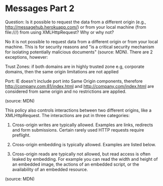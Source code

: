 # Messages Part 2

Question: Is it possible to request the data from a different origin (e.g., http://messagehub.herokuapp.com/) or from your local machine (from file:///) from using XMLHttpRequest? Why or why not?

No it is not possible to request data from a different origin or from your local machine. This is for security reasons and "is a critical security mechanism for isolating potentially malicious documents" (source: MDN). There are 2 exceptions, however:

Trust Zones: if both domains are in highly trusted zone e.g, corporate domains, then the same origin limitations are not applied

Port: IE doesn't include port into Same Origin components, therefore http://company.com:81/index.html and http://company.com/index.html are considered from same origin and no restrictions are applied.

(source: MDN)

This policy also controls interactions between two different origins, like a XMLHttpRequest. The interactions are put in three categories:

1) Cross-origin writes are typically allowed. Examples are links, redirects and form submissions. Certain rarely used HTTP requests require preflight.

2) Cross-origin embedding is typically allowed. Examples are listed below.

3) Cross-origin reads are typically not allowed, but read access is often leaked by embedding. For example you can read the width and height of an embedded image, the actions of an embedded script, or the availability of an embedded resource.

(source: MDN)